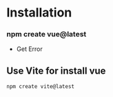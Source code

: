 # Installation

### npm create vue@latest 
- Get Error

## Use Vite for install vue
```npm create vite@latest```
  
